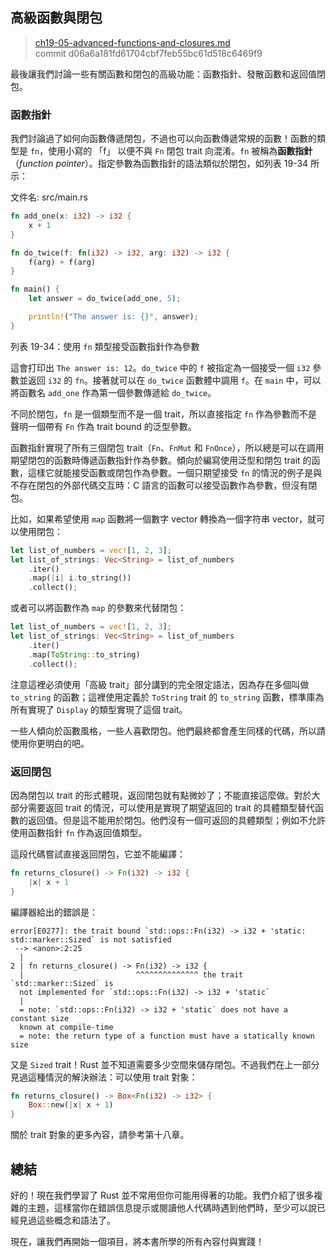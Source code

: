 ## 高級函數與閉包

> [ch19-05-advanced-functions-and-closures.md](https://github.com/rust-lang/book/blob/master/second-edition/src/ch19-05-advanced-functions-and-closures.md)
> <br>
> commit d06a6a181fd61704cbf7feb55bc61d518c6469f9

最後讓我們討論一些有關函數和閉包的高級功能：函數指針、發散函數和返回值閉包。

### 函數指針

我們討論過了如何向函數傳遞閉包，不過也可以向函數傳遞常規的函數！函數的類型是 `fn`，使用小寫的 「f」 以便不與 `Fn` 閉包 trait 向混淆。`fn` 被稱為**函數指針**（*function pointer*）。指定參數為函數指針的語法類似於閉包，如列表 19-34 所示：

<span class="filename">文件名: src/main.rs</span>

```rust
fn add_one(x: i32) -> i32 {
    x + 1
}

fn do_twice(f: fn(i32) -> i32, arg: i32) -> i32 {
    f(arg) + f(arg)
}

fn main() {
    let answer = do_twice(add_one, 5);

    println!("The answer is: {}", answer);
}
```

<span class="caption">列表 19-34：使用 `fn` 類型接受函數指針作為參數</span>

這會打印出 `The answer is: 12`。`do_twice` 中的 `f` 被指定為一個接受一個 `i32` 參數並返回 `i32` 的 `fn`。接著就可以在 `do_twice` 函數體中調用 `f`。在  `main` 中，可以將函數名 `add_one` 作為第一個參數傳遞給 `do_twice`。

不同於閉包，`fn` 是一個類型而不是一個 trait，所以直接指定 `fn` 作為參數而不是聲明一個帶有 `Fn` 作為 trait bound 的泛型參數。

函數指針實現了所有三個閉包 trait（`Fn`、`FnMut` 和 `FnOnce`），所以總是可以在調用期望閉包的函數時傳遞函數指針作為參數。傾向於編寫使用泛型和閉包 trait 的函數，這樣它就能接受函數或閉包作為參數。一個只期望接受 `fn` 的情況的例子是與不存在閉包的外部代碼交互時：C 語言的函數可以接受函數作為參數，但沒有閉包。

比如，如果希望使用 `map` 函數將一個數字 vector 轉換為一個字符串 vector，就可以使用閉包：

```rust
let list_of_numbers = vec![1, 2, 3];
let list_of_strings: Vec<String> = list_of_numbers
    .iter()
    .map(|i| i.to_string())
    .collect();
```

或者可以將函數作為 `map` 的參數來代替閉包：

```rust
let list_of_numbers = vec![1, 2, 3];
let list_of_strings: Vec<String> = list_of_numbers
    .iter()
    .map(ToString::to_string)
    .collect();
```

注意這裡必須使用「高級 trait」部分講到的完全限定語法，因為存在多個叫做 `to_string` 的函數；這裡使用定義於 `ToString` trait 的 `to_string` 函數，標準庫為所有實現了 `Display` 的類型實現了這個 trait。

一些人傾向於函數風格，一些人喜歡閉包。他們最終都會產生同樣的代碼，所以請使用你更明白的吧。

### 返回閉包

因為閉包以 trait 的形式體現，返回閉包就有點微妙了；不能直接這麼做。對於大部分需要返回 trait 的情況，可以使用是實現了期望返回的 trait 的具體類型替代函數的返回值。但是這不能用於閉包。他們沒有一個可返回的具體類型；例如不允許使用函數指針 `fn` 作為返回值類型。

這段代碼嘗試直接返回閉包，它並不能編譯：

```rust
fn returns_closure() -> Fn(i32) -> i32 {
    |x| x + 1
}
```

編譯器給出的錯誤是：

```
error[E0277]: the trait bound `std::ops::Fn(i32) -> i32 + 'static:
std::marker::Sized` is not satisfied
 --> <anon>:2:25
  |
2 | fn returns_closure() -> Fn(i32) -> i32 {
  |                         ^^^^^^^^^^^^^^ the trait `std::marker::Sized` is
  not implemented for `std::ops::Fn(i32) -> i32 + 'static`
  |
  = note: `std::ops::Fn(i32) -> i32 + 'static` does not have a constant size
  known at compile-time
  = note: the return type of a function must have a statically known size
```

又是 `Sized` trait！Rust 並不知道需要多少空間來儲存閉包。不過我們在上一部分見過這種情況的解決辦法：可以使用 trait 對象：

```rust
fn returns_closure() -> Box<Fn(i32) -> i32> {
    Box::new(|x| x + 1)
}
```

關於 trait 對象的更多內容，請參考第十八章。

## 總結

好的！現在我們學習了 Rust 並不常用但你可能用得著的功能。我們介紹了很多複雜的主題，這樣當你在錯誤信息提示或閱讀他人代碼時遇到他們時，至少可以說已經見過這些概念和語法了。

現在，讓我們再開始一個項目，將本書所學的所有內容付與實踐！